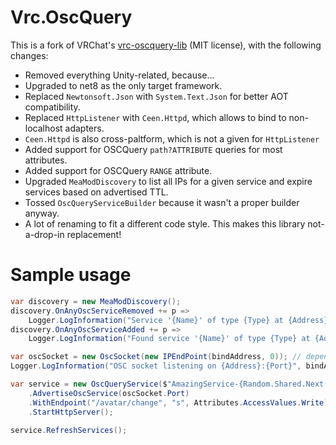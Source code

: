 # Vrc.OscQuery
This is a fork of VRChat's [vrc-oscquery-lib](https://github.com/vrchat-community/vrc-oscquery-lib) (MIT license), with the following changes:
* Removed everything Unity-related, because...
* Upgraded to net8 as the only target framework.
* Replaced `Newtonsoft.Json` with `System.Text.Json` for better AOT compatibility.
* Replaced `HttpListener` with `Ceen.Httpd`, which allows to bind to non-localhost adapters.
* `Ceen.Httpd` is also cross-paltform, which is not a given for `HttpListener`
* Added support for OSCQuery `path?ATTRIBUTE` queries for most attributes.
* Added support for OSCQuery `RANGE` attribute.
* Upgraded `MeaModDiscovery` to list all IPs for a given service and expire services based on advertised TTL.
* Tossed `OscQueryServiceBuilder` because it wasn't a proper builder anyway.
* A lot of renaming to fit a different code style. This makes this library not-a-drop-in replacement!

# Sample usage
```csharp
var discovery = new MeaModDiscovery();
discovery.OnAnyOscServiceRemoved += p =>
    Logger.LogInformation("Service '{Name}' of type {Type} at {Address}:{Port} left", p.Name, p.Type, p.Address, p.Port);
discovery.OnAnyOscServiceAdded += p => 
    Logger.LogInformation("Found service '{Name}' of type {Type} at {Address}:{Port}", p.Name, p.Type, p.Address, p.Port);

var oscSocket = new OscSocket(new IPEndPoint(bindAddress, 0)); // depends on your OSC lib
Logger.LogInformation("OSC socket listening on {Address}:{Port}", bindAddress, oscSocket.Port);

var service = new OscQueryService($"AmazingService-{Random.Shared.Next():X8}", bindAddress, discovery)
    .AdvertiseOscService(oscSocket.Port)
    .WithEndpoint("/avatar/change", "s", Attributes.AccessValues.Write)
    .StartHttpServer();

service.RefreshServices();
```